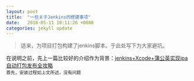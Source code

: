 ```yaml
---
layout: post
title:  "一些关于Jenkins的搭建事项"
date:   2018-05-11 10:11:26 +0800
categories: jekyll update
---
```

>适来，为项目打包构建了jenkins脚本。于此处写下为大家避坑。    
   
 在说明之前，先上一篇比较好的介绍作为背景：[jenkins+Xcode+蒲公英实现ipa自动打包发布全攻略](https://www.jianshu.com/p/ed124917d6c6)  
`首先，安装过程如上文所述，没有问题 ` 




